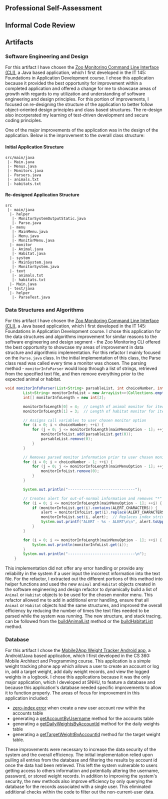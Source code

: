 ## Professional Self-Assessment

## Informal Code Review

## Artifacts
### Software Engineering and Design
For this artifact I have chosen the [Zoo Monitoring Command Line Interface (CLI)](https://github.com/paronicholas/ZooMonitorSystem), a Java based application, which I first developed in the IT 145: Foundations in Application Development course. I chose this application because it provided the best opportunity for improvement within a completed application and offered a change for me to showcase areas of growth with regards to my utilization and understanding of software engineering and design principles. For this portion of improvements, I focused on re-designing the structure of the application to better follow object-oriented design principles and class based structures. The re-design also incorperated my learning of test-driven development and secure coding principles.

One of the major improvements of the application was in the design of the application. Below is the improvement to the overall class structure:

#### Initial Application Structure
```
src/main/java
 |- Main.java
 |- Menus.java
 |- Monitors.java
 |- Parsers.java
 |- animals.txt
 |- habitats.txt
```

#### Re-designed Application Structure
```
src
 |- main/java
  |- helper
   |- MonitorSystemOutputStatic.java
   |- Parse.java
  |- menu
   |- MainMenu.java
   |- Menu.java
   |- MonitorMenu.java
  |- monitor
   |- Animal.java
   |- Habitat.java
  |- system
   |- MainSystem.java
   |- MonitorSystem.java
  |- text
   |- animals.txt
   |- habitats.txt
  |- Main.java
 |- test/java
  |- helper
   |- ParseTest.java
```

### Data Structures and Algorithms
For this artifact I have chosen the [Zoo Monitoring Command Line Interface (CLI)](https://github.com/paronicholas/ZooMonitorSystem), a Java based application, which I first developed in the IT 145: Foundations in Application Development course. I chose this application for the data structures and algorithms improvement for similar reasons to the software engineering and design segment - the Zoo Monitoring CLI offered the best opportunity to showcase my areas of improvement in data structure and algorithmic implementation. For this refactor I mainly focused on the `Parse.java` class. In the initial implementation of this class, the Parse class read was called every time a monitor was chosen. The parsing method - `monitorInfoParser` would loop through a list of strings, retrieved from the specified text file, and then remove everything prior to the expected animal or habitat.
```java
void monitorInfoParser(List<String> parsableList, int choiceNumber, int mainMenuOption) {
        List<String> monitorInfoList = new ArrayList<>(Collections.emptyList());
        int[] monitorInfoLength = new int[2];

        monitorInfoLength[0] = 4;  // Length of animal monitor for iteration
        monitorInfoLength[1] = 3;  // Length of habitat monitor for iteration

        // Assigns call variables to user chosen monitor option
        for (i = 0; i < choiceNumber; ++i) {
            for (j = 0; j <= monitorInfoLength[mainMenuOption - 1]; ++j) {
                monitorInfoList.add(parsableList.get(0));
                parsableList.remove(0);
            }
        }

        // Removes parsed monitor information prior to user chosen monitor option
        for (i = 0; i < choiceNumber - 1; ++i) {
            for (j = 0; j <= monitorInfoLength[mainMenuOption - 1]; ++j) {
                monitorInfoList.remove(0);
            }
        }

        System.out.println("------------------------------");

        // Creates alert for out-of-normal information and removes "*" from index string
        for (i = 0; i <= monitorInfoLength[mainMenuOption - 1]; ++i) {
            if (monitorInfoList.get(i).contains(ALERT_CHARACTERS)) {
                alert = monitorInfoList.get(i).replace(ALERT_CHARACTERS, "");
                monitorInfoList.set(i, alert);  // Replaces index string with "*" with same index string without "*"
                System.out.printf("ALERT - %s - ALERT\n\n", alert.toUpperCase());
            }
        }

        for (i = 0; i <= monitorInfoLength[mainMenuOption - 1]; ++i) {
            System.out.println(monitorInfoList.get(i));
        }
        System.out.println("------------------------------\n");
    }
```
This implementation did not offer any error handling or provide any reliability in the system if a user input the incorrect information into the text file. For the refactor, I extracted out the different portions of this method into helper functions and used the new `Animal` and `Habitat` objects created in the software engineering and design refactor to dynamically build a list of `Animal` or `Habitat` objects to be used for the chosen monitor menu. This refactor allowed me to add in additional error handling, ensure that all `Animal` or `Habitat` objects had the same structures, and improved the overall efficiency by reducing the number of times the text files needed to be parsed while the system was running. The new structure, and stack tracing, can be followed from the [buildAnimalList](https://github.com/paronicholas/ZooMonitorSystem/blob/master/src/main/java/helper/Parse.java#L71) method or the [buildHabitatList](https://github.com/paronicholas/ZooMonitorSystem/blob/master/src/main/java/helper/Parse.java#L97) method.

### Database
For this artifact I chose the [Mobile2App Weight Tracker Android app](https://github.com/paronicholas/WeightTracker), a Android/Java based application, which I first developed in the CS 360: Mobile Architect and Programming course. This application is a simple weight tracking phone app which allows a user to create an account or log in, add a target weight, add daily weight records, and view the logged weights in a logbook. I chose this applications because it was the only major application, which I developed at SNHU, to feature a database and because this application's database needed specific improvements to allow it to function properly. The areas of focus for improvement in this application included:
* [zero-index error](https://github.com/paronicholas/WeightTracker/commit/8bf5a266354926aefa59097875824d28850971b5#diff-c28b91864d35b83e735513feafc343959dfeda79c0e4ae15fffd9d01899a1542L53) when create a new user account row within the accounts table
* generating a [getAccountByUsername](https://github.com/paronicholas/WeightTracker/blob/master/app/src/main/java/com/example/weighttracker/database/helper/WeightTrackerDatabase.java#L121) method for the accounts table
* generating a [getDailyWeightsByAccountId](https://github.com/paronicholas/WeightTracker/blob/master/app/src/main/java/com/example/weighttracker/database/helper/WeightTrackerDatabase.java#L178) method for the daily weights table
* generating a [getTargetWeightByAccountId](https://github.com/paronicholas/WeightTracker/blob/master/app/src/main/java/com/example/weighttracker/database/helper/WeightTrackerDatabase.java#L239) method for the target weight table. 

These improvements were necessary to increase the data security of the system and the overall efficiency. The initial implementation relied upon pulling all entries from the database and filtering the results by account id once the data had been retrieved. This left the system vulnerable to users getting access to others information and potentially altering the username, password, or stored weight records. In addition to improving the system's security, the new methods also improve efficiency by only querying the database for the records associated with a single user. This eliminated additional checks within the code to filter out the non-current-user data.
